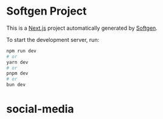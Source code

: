 # Softgen Project

This is a [Next.js](https://nextjs.org/) project automatically generated by [Softgen](https://softgen.ai/).

To start the development server, run:
```bash
npm run dev
# or
yarn dev
# or
pnpm dev
# or
bun dev
```
# social-media

